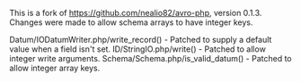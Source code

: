 This is a fork of https://github.com/nealio82/avro-php, version 0.1.3. Changes were made to allow schema arrays to have integer keys.

Datum/IODatumWriter.php/write_record() - Patched to supply a default value when a field isn't set.
ID/StringIO.php/write() - Patched to allow integer write arguments.
Schema/Schema.php/is_valid_datum() - Patched to allow integer array keys.

